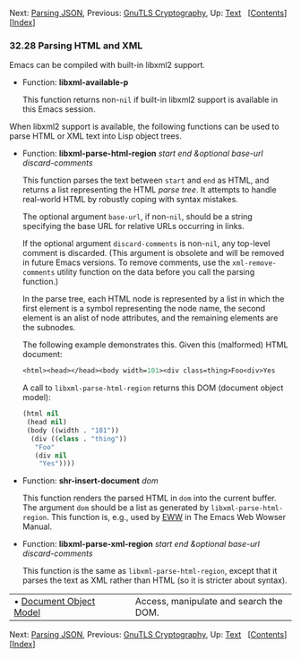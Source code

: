 

Next: [Parsing JSON](Parsing-JSON.html), Previous: [GnuTLS Cryptography](GnuTLS-Cryptography.html), Up: [Text](Text.html)   \[[Contents](index.html#SEC_Contents "Table of contents")]\[[Index](Index.html "Index")]

### 32.28 Parsing HTML and XML

Emacs can be compiled with built-in libxml2 support.

*   Function: **libxml-available-p**

    This function returns non-`nil` if built-in libxml2 support is available in this Emacs session.

When libxml2 support is available, the following functions can be used to parse HTML or XML text into Lisp object trees.

*   Function: **libxml-parse-html-region** *start end \&optional base-url discard-comments*

    This function parses the text between `start` and `end` as HTML, and returns a list representing the HTML *parse tree*. It attempts to handle real-world HTML by robustly coping with syntax mistakes.

    The optional argument `base-url`, if non-`nil`, should be a string specifying the base URL for relative URLs occurring in links.

    If the optional argument `discard-comments` is non-`nil`, any top-level comment is discarded. (This argument is obsolete and will be removed in future Emacs versions. To remove comments, use the `xml-remove-comments` utility function on the data before you call the parsing function.)

    In the parse tree, each HTML node is represented by a list in which the first element is a symbol representing the node name, the second element is an alist of node attributes, and the remaining elements are the subnodes.

    The following example demonstrates this. Given this (malformed) HTML document:

    ```lisp
    <html><head></head><body width=101><div class=thing>Foo<div>Yes
    ```

    A call to `libxml-parse-html-region` returns this DOM (document object model):

    ```lisp
    (html nil
     (head nil)
     (body ((width . "101"))
      (div ((class . "thing"))
       "Foo"
       (div nil
        "Yes"))))
    ```

<!---->

*   Function: **shr-insert-document** *dom*

    This function renders the parsed HTML in `dom` into the current buffer. The argument `dom` should be a list as generated by `libxml-parse-html-region`. This function is, e.g., used by [EWW](https://www.gnu.org/software/emacs/manual/html_node/eww/index.html#Top) in The Emacs Web Wowser Manual.

<!---->

*   Function: **libxml-parse-xml-region** *start end \&optional base-url discard-comments*

    This function is the same as `libxml-parse-html-region`, except that it parses the text as XML rather than HTML (so it is stricter about syntax).

|                                                       |    |                                        |
| :---------------------------------------------------- | -- | :------------------------------------- |
| • [Document Object Model](Document-Object-Model.html) |    | Access, manipulate and search the DOM. |

Next: [Parsing JSON](Parsing-JSON.html), Previous: [GnuTLS Cryptography](GnuTLS-Cryptography.html), Up: [Text](Text.html)   \[[Contents](index.html#SEC_Contents "Table of contents")]\[[Index](Index.html "Index")]
